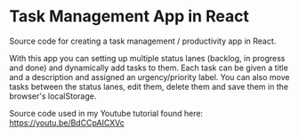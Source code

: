 # Task Management App in React

Source code for creating a task management / productivity app in React.

With this app you can setting up multiple status lanes (backlog, in progress and done) and dynamically add tasks to them. Each task can be given a title and a description and assigned an urgency/priority label. You can also move tasks between the status lanes, edit them, delete them and save them in the browser's localStorage.

Source code used in my Youtube tutorial found here: https://youtu.be/BdCCpAICXVc
